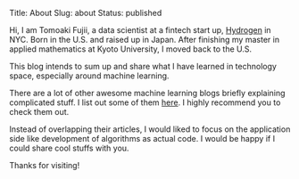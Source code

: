 Title: About
Slug: about
Status: published


Hi, I am Tomoaki Fujii, a data scientist at a fintech start up, [Hydrogen](https://www.hydrogenplatform.com/) in NYC. Born in the U.S. and raised up in Japan. After finishing my master in applied mathematics at Kyoto University, I moved back to the U.S.

This blog intends to sum up and share what I have learned in technology space, especially around machine learning.

There are a lot of other awesome machine learning blogs briefly explaining complicated stuff. I list out some of them [here](../pages/links). I highly recommend you to check them out.

Instead of overlapping their articles, I would liked to focus on the application side like development of algorithms as actual code.
I would be happy if I could share cool stuffs with you.

Thanks for visiting!
